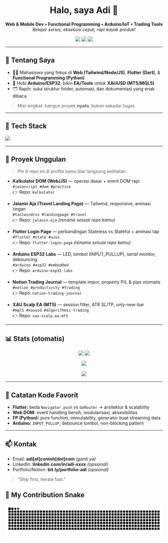 <!-- Banner -->
<h1 align="center">Halo, saya Adi 👋</h1>
<p align="center">
  <b>Web & Mobile Dev • Functional Programming • Arduino/IoT • Trading Tools</b><br/>
  <i>Belajar serius, eksekusi cepat, rapi kayak produk!</i>
</p>

<!-- Badges -->
<p align="center">
  <a href="https://github.com/adii83?tab=followers"><img src="https://img.shields.io/github/followers/adii83?style=for-the-badge" /></a>
  <a href="https://github.com/adii83"><img src="https://img.shields.io/badge/From-Indonesia-%23e74c3c?style=for-the-badge" /></a>
  <img src="https://komarev.com/ghpvc/?username=adii83&style=for-the-badge" />
</p>

---

## 🚀 Tentang Saya
- 🧑‍🎓 Mahasiswa yang fokus di **Web (Tailwind/Node/JS)**, **Flutter (Dart)**, & **Functional Programming (Python)**  
- 🔧 Hobi **Arduino/ESP32**, bikin **EA/Tools** untuk **XAUUSD (MT5/MQL5)**  
- 🗂️ Rapih: suka struktur folder, automasi, dan dokumentasi yang enak dibaca  

> Misi singkat: bangun proyek **nyata**, bukan sekadar tugas.

---

## 🧰 Tech Stack
<p>
  <img src="https://skillicons.dev/icons?i=html,css,tailwind,js,nodejs,flutter,dart,py,arduino,git,github,vscode&perline=12" />
</p>

---

## 🧩 Proyek Unggulan
> Pin 6 repo ini di profile kamu biar langsung kelihatan.

- **Kalkulator DOM (Web/JS)** — operasi dasar + event DOM rapi  
  `#javascript #dom #practice`  
  👉 Repo: `kalkulator`

- **Jalanin Aja (Travel Landing Page)** — Tailwind, responsive, animasi ringan  
  `#tailwindcss #landingpage #travel`  
  👉 Repo: `jalanin-aja` *(rename sesuai repo kamu)*

- **Flutter Login Page** — perbandingan Stateless vs Stateful + animasi tap  
  `#flutter #state #uiux`  
  👉 Repo: `flutter-login-page` *(rename sesuai repo kamu)*

- **Arduino ESP32 Labs** — LED, tombol (INPUT_PULLUP), serial monitor, debouncing  
  `#arduino #esp32 #embedded`  
  👉 Repo: `arduino-esp32-labs`

- **Notion Trading Journal** — template impor, property P/L & pips otomatis  
  `#notion #productivity #trading`  
  👉 Repo: `notion-trading-journal`

- **XAU Scalp EA (MT5)** — session filter, ATR SL/TP, only-new-bar  
  `#mql5 #xauusd #algorithmic-trading`  
  👉 Repo: `xau-scalp-ea-mt5`

---

## 📊 Stats (otomatis)
<p align="center">
  <img height="165" src="https://github-readme-stats.vercel.app/api?username=adii83&show_icons=true&theme=tokyonight" />
  <img height="165" src="https://github-readme-stats.vercel.app/api/top-langs/?username=adii83&layout=compact&theme=tokyonight" />
</p>

<p align="center">
  <img src="https://streak-stats.demolab.com?user=adii83&theme=tokyonight" height="165"/>
</p>

<p align="center">
  <img src="https://github-profile-trophy.vercel.app/?username=adii83&theme=onedark&no-frame=true&row=1&column=6" />
</p>

---

## 📝 Catatan Kode Favorit
- **Flutter:** beda `Navigator.push` vs `GoRouter` → arsitektur & scalability
- **Web DOM:** event handling bersih, modularisasi, aksesibilitas
- **FP (Python):** pure function, immutability, generator buat streaming data
- **Arduino:** `INPUT_PULLUP`, debounce tombol, non-blocking pattern

---

## 📫 Kontak
- Email: **adi[at]contoh[dot]com** *(ganti ya)*  
- LinkedIn: **linkedin.com/in/adi-xxxx** *(opsional)*  
- Portfolio/Notion: **bit.ly/portfolio-adi** *(opsional)*

> “Ship first, iterate fast.”
## 🐍 My Contribution Snake
<p align="center">
  <img src="https://raw.githubusercontent.com/adii83/adii83/output/dist/snake.svg" alt="Snake animation" />
</p>

